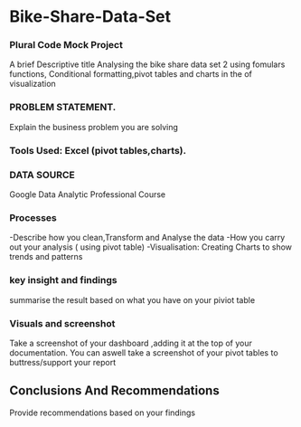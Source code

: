 # Bike-Share-Data-Set

### Plural Code Mock Project
A brief Descriptive title
Analysing the bike share data set 2 using fomulars functions, Conditional formatting,pivot tables and charts in the of visualization


### PROBLEM STATEMENT.
Explain the business problem you are solving


### Tools Used: Excel (pivot tables,charts).


### DATA SOURCE
Google Data Analytic Professional Course


### Processes
-Describe how you clean,Transform and Analyse the data
-How you carry out your analysis ( using pivot table)
-Visualisation: Creating Charts to show trends and patterns
 
 
 
 ### key insight and findings
 summarise the result based on what you have on your piviot table

 
 ### Visuals and screenshot
 Take a screenshot of your dashboard ,adding it at the top of your documentation. You can aswell take a screenshot of your pivot tables to buttress/support your report
 
 ## Conclusions And Recommendations
 Provide recommendations based on your findings
